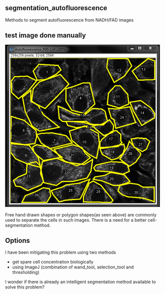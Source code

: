 ## segmentation_autofluorescence
Methods to segment autofluorescence from NADH/FAD images

## test image done manually
![alt text](https://github.com/JenuC/segmentation_autofluorescence/blob/master/manual_segmentation_result.PNG)

Free hand drawn shapes or polygon shapes(as seen above) are commonly used to separate the cells in such images. There is a need for a better cell-segmentation method. 
## Options
I have been mitigating this problem using two methods
* get spare cell concentration biologically
* using ImageJ (combination of wand_tool, selection_tool and thresholding)

I wonder if there is already an intelligent segmentation method available to solve this problem?

